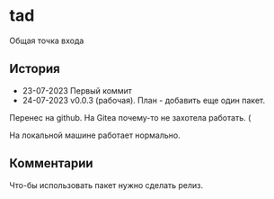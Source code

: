# tad
Общая точка входа

## История 
- 23-07-2023 Первый коммит
- 24-07-2023 v0.0.3 (рабочая). План - добавить еще один пакет.

Перенес на github. На Gitea почему-то не захотела работать. (

На локальной машине работает нормально.

## Комментарии

Что-бы использовать пакет нужно сделать релиз.

